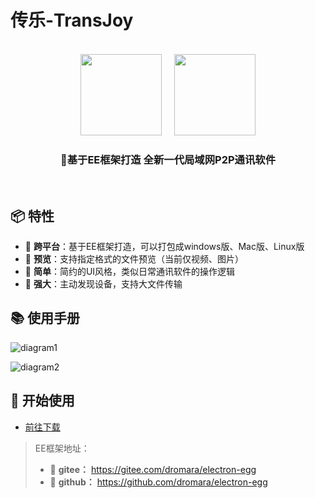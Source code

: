 # 传乐-TransJoy

<br>

<div align=center>
<img src="https://wallace5303.gitee.io/ee/images/electron-egg/logo.png" width="130" height="130" />
  &nbsp;  &nbsp;
<img src="https://bulv0620.github.io/TransJoy/logo.png" width="130" height="130" />
</div>

<div align=center>
<h3><strong>🎈基于EE框架打造 全新一代局域网P2P通讯软件</strong></h3>
</div>

<br>

## 📦 特性

- 🍄 **跨平台**：基于EE框架打造，可以打包成windows版、Mac版、Linux版
- 🌹 **预览**：支持指定格式的文件预览（当前仅视频、图片）
- 🌱 **简单**：简约的UI风格，类似日常通讯软件的操作逻辑
- 🌷 **强大**：主动发现设备，支持大文件传输



## 📚 使用手册

![diagram1](https://bulv0620.github.io/TransJoy/diagram1.png)

![diagram2](https://bulv0620.github.io/TransJoy/diagram2.png)

## 📒 开始使用

- [前往下载](https://github.com/bulv0620/TransJoy/releases)



> EE框架地址：
>
> - 🍰 **gitee：** https://gitee.com/dromara/electron-egg 
> - 🍨 **github：** https://github.com/dromara/electron-egg 



